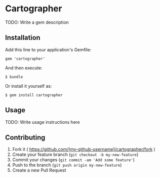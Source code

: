 # Cartographer

TODO: Write a gem description

## Installation

Add this line to your application's Gemfile:

    gem 'cartographer'

And then execute:

    $ bundle

Or install it yourself as:

    $ gem install cartographer

## Usage

TODO: Write usage instructions here

## Contributing

1. Fork it ( https://github.com/[my-github-username]/cartographer/fork )
2. Create your feature branch (`git checkout -b my-new-feature`)
3. Commit your changes (`git commit -am 'Add some feature'`)
4. Push to the branch (`git push origin my-new-feature`)
5. Create a new Pull Request
